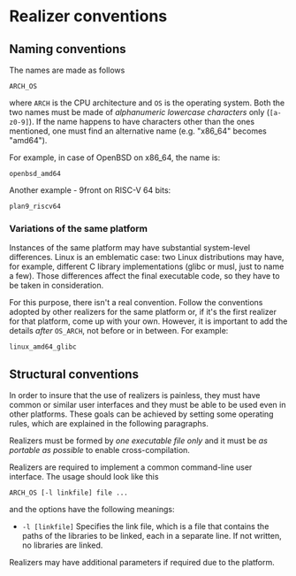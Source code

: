 # Realizer conventions

## Naming conventions

The names are made as follows

```
ARCH_OS
```

where `ARCH` is the CPU architecture and `OS` is the operating system. Both the two names must be made of *alphanumeric lowercase characters* only (`[a-z0-9]`). If the name happens to have characters other than the ones mentioned, one must find an alternative name (e.g. "x86_64" becomes "amd64").

For example, in case of OpenBSD on x86_64, the name is:

```
openbsd_amd64
```

Another example - 9front on RISC-V 64 bits:

```
plan9_riscv64
```

### Variations of the same platform

Instances of the same platform may have substantial system-level differences. Linux is an emblematic case: two Linux distributions may have, for example, different C library implementations (glibc or musl, just to name a few). Those differences affect the final executable code, so they have to be taken in consideration.

For this purpose, there isn't a real convention. Follow the conventions adopted by other realizers for the same platform or, if it's the first realizer for that platform, come up with your own. However, it is important to add the details *after* `OS_ARCH`, not before or in between. For example:

```
linux_amd64_glibc
```

## Structural conventions

In order to insure that the use of realizers is painless, they must have common or similar user interfaces and they must be able to be used even in other platforms. These goals can be achieved by setting some operating rules, which are explained in the following paragraphs.

Realizers must be formed by *one executable file only* and it must be *as portable as possible* to enable cross-compilation.

Realizers are required to implement a common command-line user interface. The usage should look like this

```
ARCH_OS [-l linkfile] file ...
```

and the options have the following meanings:

 - `-l [linkfile]` Specifies the link file, which is a file that contains the paths of the libraries to be linked, each in a separate line. If not written, no libraries are linked.

Realizers may have additional parameters if required due to the platform.
